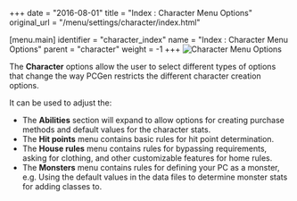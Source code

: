 +++
date = "2016-08-01"
title = "Index : Character Menu Options"
original_url = "/menu/settings/character/index.html"

[menu.main]
    identifier = "character_index"
    name = "Index : Character Menu Options"
    parent = "character"
        weight = -1
+++
![Character Menu Options](../../../images/preferences/character.png)

The **Character** options allow the user to select different types of
options that change the way PCGen restricts the different character
creation options.

It can be used to adjust the:

-   The **Abilities** section will expand to allow options for creating
    purchase methods and default values for the character stats.
-   The **Hit points** menu contains basic rules for hit
    point determination.
-   The **House rules** menu contains rules for bypassing requirements,
    asking for clothing, and other customizable features for home rules.
-   The **Monsters** menu contains rules for defining your PC as a
    monster, e.g. Using the default values in the data files to
    determine monster stats for adding classes to.



